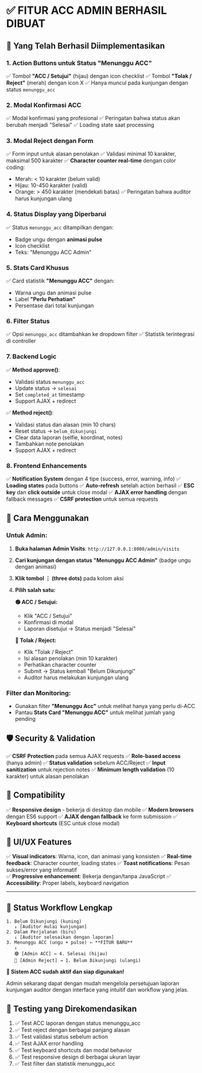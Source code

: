 # ✅ FITUR ACC ADMIN BERHASIL DIBUAT

## 🎯 Yang Telah Berhasil Diimplementasikan

### 1. **Action Buttons untuk Status "Menunggu ACC"**
✅ Tombol **"ACC / Setujui"** (hijau) dengan icon checklist
✅ Tombol **"Tolak / Reject"** (merah) dengan icon X
✅ Hanya muncul pada kunjungan dengan status `menunggu_acc`

### 2. **Modal Konfirmasi ACC**
✅ Modal konfirmasi yang profesional
✅ Peringatan bahwa status akan berubah menjadi "Selesai"
✅ Loading state saat processing

### 3. **Modal Reject dengan Form**
✅ Form input untuk alasan penolakan
✅ Validasi minimal 10 karakter, maksimal 500 karakter
✅ **Character counter real-time** dengan color coding:
  - Merah: < 10 karakter (belum valid)
  - Hijau: 10-450 karakter (valid)
  - Orange: > 450 karakter (mendekati batas)
✅ Peringatan bahwa auditor harus kunjungan ulang

### 4. **Status Display yang Diperbarui**
✅ Status `menunggu_acc` ditampilkan dengan:
  - Badge ungu dengan **animasi pulse** 
  - Icon checklist
  - Teks: "Menunggu ACC Admin"

### 5. **Stats Card Khusus**
✅ Card statistik **"Menunggu ACC"** dengan:
  - Warna ungu dan animasi pulse
  - Label **"Perlu Perhatian"**
  - Persentase dari total kunjungan

### 6. **Filter Status**
✅ Opsi `menunggu_acc` ditambahkan ke dropdown filter
✅ Statistik terintegrasi di controller

### 7. **Backend Logic**
✅ **Method approve()**: 
  - Validasi status `menunggu_acc`
  - Update status → `selesai`
  - Set `completed_at` timestamp
  - Support AJAX + redirect

✅ **Method reject()**:
  - Validasi status dan alasan (min 10 chars)
  - Reset status → `belum_dikunjungi` 
  - Clear data laporan (selfie, koordinat, notes)
  - Tambahkan note penolakan
  - Support AJAX + redirect

### 8. **Frontend Enhancements**
✅ **Notification System** dengan 4 tipe (success, error, warning, info)
✅ **Loading states** pada buttons
✅ **Auto-refresh** setelah action berhasil
✅ **ESC key** dan **click outside** untuk close modal
✅ **AJAX error handling** dengan fallback messages
✅ **CSRF protection** untuk semua requests

## 🚀 Cara Menggunakan

### **Untuk Admin:**

1. **Buka halaman Admin Visits**: `http://127.0.0.1:8000/admin/visits`

2. **Cari kunjungan dengan status "Menunggu ACC Admin"** (badge ungu dengan animasi)

3. **Klik tombol ⋮ (three dots)** pada kolom aksi

4. **Pilih salah satu:**
   
   **🟢 ACC / Setujui:**
   - Klik "ACC / Setujui"
   - Konfirmasi di modal
   - Laporan disetujui → Status menjadi "Selesai"
   
   **🔴 Tolak / Reject:**
   - Klik "Tolak / Reject" 
   - Isi alasan penolakan (min 10 karakter)
   - Perhatikan character counter
   - Submit → Status kembali "Belum Dikunjungi"
   - Auditor harus melakukan kunjungan ulang

### **Filter dan Monitoring:**
- Gunakan filter **"Menunggu Acc"** untuk melihat hanya yang perlu di-ACC
- Pantau **Stats Card "Menunggu ACC"** untuk melihat jumlah yang pending

## 🛡️ Security & Validation

✅ **CSRF Protection** pada semua AJAX requests
✅ **Role-based access** (hanya admin)
✅ **Status validation** sebelum ACC/Reject
✅ **Input sanitization** untuk rejection notes
✅ **Minimum length validation** (10 karakter) untuk alasan penolakan

## 📱 Compatibility

✅ **Responsive design** - bekerja di desktop dan mobile
✅ **Modern browsers** dengan ES6 support
✅ **AJAX dengan fallback** ke form submission
✅ **Keyboard shortcuts** (ESC untuk close modal)

## 🎨 UI/UX Features

✅ **Visual indicators**: Warna, icon, dan animasi yang konsisten
✅ **Real-time feedback**: Character counter, loading states
✅ **Toast notifications**: Pesan sukses/error yang informatif  
✅ **Progressive enhancement**: Bekerja dengan/tanpa JavaScript
✅ **Accessibility**: Proper labels, keyboard navigation

---

## 🔄 **Status Workflow Lengkap**

```
1. Belum Dikunjungi (kuning)
   ↓ [Auditor mulai kunjungan]
2. Dalam Perjalanan (biru) 
   ↓ [Auditor selesaikan dengan laporan]
3. Menunggu ACC (ungu + pulse) ← **FITUR BARU**
   ↓ 
   🟢 [Admin ACC] → 4. Selesai (hijau)
   🔴 [Admin Reject] → 1. Belum Dikunjungi (ulangi)
```

**🎉 Sistem ACC sudah aktif dan siap digunakan!** 

Admin sekarang dapat dengan mudah mengelola persetujuan laporan kunjungan auditor dengan interface yang intuitif dan workflow yang jelas.

## 🧪 Testing yang Direkomendasikan

1. ✅ Test ACC laporan dengan status menunggu_acc
2. ✅ Test reject dengan berbagai panjang alasan
3. ✅ Test validasi status sebelum action
4. ✅ Test AJAX error handling  
5. ✅ Test keyboard shortcuts dan modal behavior
6. ✅ Test responsive design di berbagai ukuran layar
7. ✅ Test filter dan statistik menunggu_acc